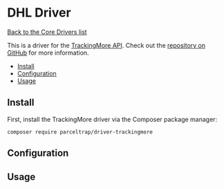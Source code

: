 # DHL Driver

[Back to the Core Drivers list](drivers.md#core-drivers)

This is a driver for the [TrackingMore API][trackingmore]. Check out the [repository on GitHub][repo] for more information.

- [Install](#install)
- [Configuration](#configuration)
- [Usage](#usage)

<a name="install"></a>
## Install

First, install the TrackingMore driver via the Composer package manager:

```shell
composer require parceltrap/driver-trackingmore
```

<a name="configuration"></a>
## Configuration

<a name="usage"></a>
## Usage

[repo]: https://github.com/parceltrap/driver-trackingmore
[trackingmore]: https://trackingmore.com
